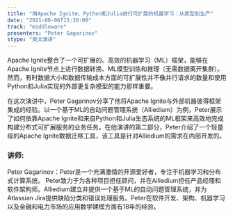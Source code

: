 ```yaml
---
title: "用Apache Ignite、Python和Julia进行可扩展的机器学习：从原型到生产"
date: "2021-08-06T15:30:00" 
track: "middleware"
presenters: "Peter Gagarinov"
stype: "英文演讲"
---
```

Apache Ignite整合了一个可扩展的、高效的机器学习（ML）框架，能够在Apache Ignite节点上进行数据转换、ML模型训练和推理（无需数据离开集群）。然而，有时数据大小和数据传输成本方面的可扩展性并不像并行请求的数量和使用Python和Julia实现的外部更复杂模型的能力那样重要。

 在这次演讲中，Peter Gagarinov分享了他将Apache Ignite与外部机器彼得框架集成的经验。以一个基于ML的自动问题管理系统（Alliedium）为例，Peter展示了如何依靠Apache Ignite和来自Python和Julia生态系统的ML框架来高效地完成构建分布式可扩展服务的业务任务。在他演讲的第二部分，Peter介绍了一个轻量级的Apache Ignite数据迁移工具，该工具是针对Alliedium的需求在内部开发的。
 ### 讲师: 
 Peter Gagarinov：Peter是一个充满激情的开源爱好者，专注于机器学习和分布式计算系统。
Peter致力于为各种项目担任顾问，并在Alliedium担任产品经理和软件架构师。Alliedium建立并提供一个基于ML的自动问题管理系统，并为Atlassian Jira提供缺陷分类和错误处理服务。Peter在软件开发、架构、机器学习以及金融和电力市场的应用数学建模方面有18年的经验。